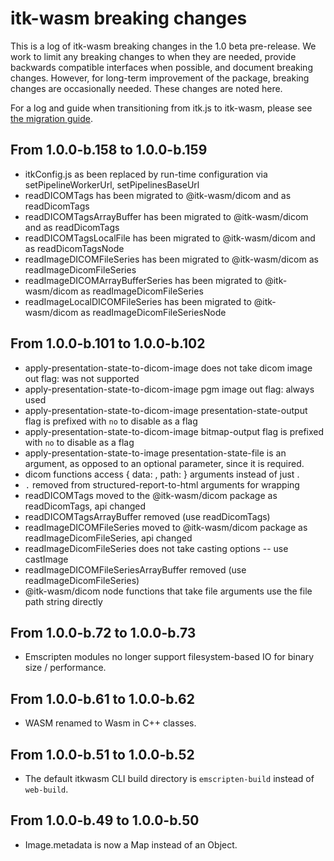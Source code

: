 # itk-wasm breaking changes

This is a log of itk-wasm breaking changes in the 1.0 beta pre-release. We work to
limit any breaking changes to when they are needed, provide backwards
compatible interfaces when possible, and document breaking changes. However,
for long-term improvement of the package, breaking changes are occasionally
needed. These changes are noted here.

For a log and guide when transitioning from itk.js to itk-wasm,
please see [the migration
guide](doc/content/docs/itk_js_to_itk_wasm_migration_guide.md).

## From 1.0.0-b.158 to 1.0.0-b.159

- itkConfig.js as been replaced by run-time configuration via setPipelineWorkerUrl, setPipelinesBaseUrl
- readDICOMTags has been migrated to @itk-wasm/dicom and as readDicomTags
- readDICOMTagsArrayBuffer has been migrated to @itk-wasm/dicom and as readDicomTags
- readDICOMTagsLocalFile has been migrated to @itk-wasm/dicom and as readDicomTagsNode
- readImageDICOMFileSeries has been migrated to @itk-wasm/dicom as readImageDicomFileSeries
- readImageDICOMArrayBufferSeries has been migrated to @itk-wasm/dicom as readImageDicomFileSeries
- readImageLocalDICOMFileSeries has been migrated to @itk-wasm/dicom as readImageDicomFileSeriesNode

## From 1.0.0-b.101 to 1.0.0-b.102

- apply-presentation-state-to-dicom-image does not take dicom image out flag: was not supported
- apply-presentation-state-to-dicom-image pgm image out flag: always used
- apply-presentation-state-to-dicom-image presentation-state-output flag is prefixed with `no` to disable as a flag
- apply-presentation-state-to-dicom-image bitmap-output flag is prefixed with `no` to disable as a flag
- apply-presentation-state-to-image presentation-state-file is an argument, as
  opposed to an optional parameter, since it is required.
- dicom functions access { data: <Uint8Array>, path: <string> } arguments instead of just <Uint8Array>.
- `.` removed from structured-report-to-html arguments for wrapping
- readDICOMTags moved to the @itk-wasm/dicom package as readDicomTags, api changed
- readDICOMTagsArrayBuffer removed (use readDicomTags)
- readImageDICOMFileSeries moved to @itk-wasm/dicom package as readImageDicomFileSeries, api changed
- readImageDicomFileSeries does not take casting options -- use castImage
- readImageDICOMFileSeriesArrayBuffer removed (use readImageDicomFileSeries)
- @itk-wasm/dicom node functions that take file arguments use the file path string directly

## From 1.0.0-b.72 to 1.0.0-b.73

- Emscripten modules no longer support filesystem-based IO for binary size / performance.

## From 1.0.0-b.61 to 1.0.0-b.62

- WASM renamed to Wasm in C++ classes.

## From 1.0.0-b.51 to 1.0.0-b.52

- The default itkwasm CLI build directory is `emscripten-build` instead of `web-build`.

## From 1.0.0-b.49 to 1.0.0-b.50

- Image.metadata is now a Map instead of an Object.
